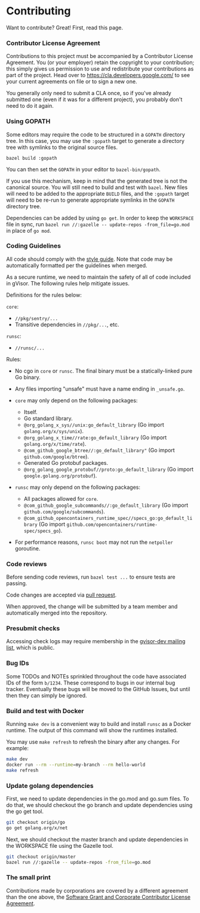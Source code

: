 # Contributing

Want to contribute? Great! First, read this page.

### Contributor License Agreement

Contributions to this project must be accompanied by a Contributor License
Agreement. You (or your employer) retain the copyright to your contribution;
this simply gives us permission to use and redistribute your contributions as
part of the project. Head over to <https://cla.developers.google.com/> to see
your current agreements on file or to sign a new one.

You generally only need to submit a CLA once, so if you've already submitted one
(even if it was for a different project), you probably don't need to do it
again.

### Using GOPATH

Some editors may require the code to be structured in a `GOPATH` directory tree.
In this case, you may use the `:gopath` target to generate a directory tree with
symlinks to the original source files.

```
bazel build :gopath
```

You can then set the `GOPATH` in your editor to `bazel-bin/gopath`.

If you use this mechanism, keep in mind that the generated tree is not the
canonical source. You will still need to build and test with `bazel`. New files
will need to be added to the appropriate `BUILD` files, and the `:gopath` target
will need to be re-run to generate appropriate symlinks in the `GOPATH`
directory tree.

Dependencies can be added by using `go get`. In order to keep the `WORKSPACE`
file in sync, run `bazel run //:gazelle -- update-repos -from_file=go.mod` in
place of `go mod`.

### Coding Guidelines

All code should comply with the [style guide](g3doc/style.md). Note that code
may be automatically formatted per the guidelines when merged.

As a secure runtime, we need to maintain the safety of all of code included in
gVisor. The following rules help mitigate issues.

Definitions for the rules below:

`core`:

*   `//pkg/sentry/...`
*   Transitive dependencies in `//pkg/...`, etc.

`runsc`:

*   `//runsc/...`

Rules:

*   No cgo in `core` or `runsc`. The final binary must be a statically-linked
    pure Go binary.

*   Any files importing "unsafe" must have a name ending in `_unsafe.go`.

*   `core` may only depend on the following packages:

    *   Itself.
    *   Go standard library.
    *   `@org_golang_x_sys//unix:go_default_library` (Go import
        `golang.org/x/sys/unix`).
    *   `@org_golang_x_time//rate:go_default_library` (Go import
        `golang.org/x/time/rate`).
    *   `@com_github_google_btree//:go_default_library"` (Go import
        `github.com/google/btree`).
    *   Generated Go protobuf packages.
    *   `@org_golang_google_protobuf//proto:go_default_library` (Go import
        `google.golang.org/protobuf`).

*   `runsc` may only depend on the following packages:

    *   All packages allowed for `core`.
    *   `@com_github_google_subcommands//:go_default_library` (Go import
        `github.com/google/subcommands`).
    *   `@com_github_opencontainers_runtime_spec//specs_go:go_default_library`
        (Go import `github.com/opencontainers/runtime-spec/specs_go`).

*   For performance reasons, `runsc boot` may not run the `netpoller` goroutine.

### Code reviews

Before sending code reviews, run `bazel test ...` to ensure tests are passing.

Code changes are accepted via [pull request][github].

When approved, the change will be submitted by a team member and automatically
merged into the repository.

### Presubmit checks

Accessing check logs may require membership in the
[gvisor-dev mailing list][gvisor-dev-list], which is public.

### Bug IDs

Some TODOs and NOTEs sprinkled throughout the code have associated IDs of the
form `b/1234`. These correspond to bugs in our internal bug tracker. Eventually
these bugs will be moved to the GitHub Issues, but until then they can simply be
ignored.

### Build and test with Docker

Running `make dev` is a convenient way to build and install `runsc` as a Docker
runtime. The output of this command will show the runtimes installed.

You may use `make refresh` to refresh the binary after any changes. For example:

```bash
make dev
docker run --rm --runtime=my-branch --rm hello-world
make refresh
```

### Update golang dependencies

First, we need to update dependencies in the go.mod and go.sum files. To do
that, we should checkout the go branch and update dependencies using the go get
tool.

```bash
git checkout origin/go
go get golang.org/x/net
```

Next, we should checkout the master branch and update dependencies in the
WORKSPACE file using the Gazelle tool.

```bash
git checkout origin/master
bazel run //:gazelle -- update-repos -from_file=go.mod
```

### The small print

Contributions made by corporations are covered by a different agreement than the
one above, the
[Software Grant and Corporate Contributor License Agreement][gccla].

[gcla]: https://cla.developers.google.com/about/google-individual
[gccla]: https://cla.developers.google.com/about/google-corporate
[github]: https://github.com/google/gvisor/compare
[gvisor-dev-list]: https://groups.google.com/forum/#!forum/gvisor-dev
